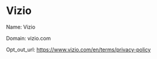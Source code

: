 # Vizio

Name: Vizio

Domain: vizio.com

Opt_out_url: https://www.vizio.com/en/terms/privacy-policy
